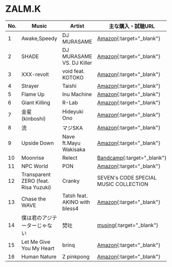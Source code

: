 # ZALM.K

| No. | Music                                | Artist                        | 主な購入・試聴URL                                                                                                          |
|-----|--------------------------------------|-------------------------------|--------------------------------------------------------------------------------------------------------------------------|
| 1   | Awake,Speedy                         | DJ MURASAME                   | [Amazon](https://www.amazon.co.jp/dp/B01MU7Y8D3){:target="_blank"}                                                                          |
| 2   | SHADE                                | DJ MURASAME VS. DJ Killer     | [Amazon](https://www.amazon.co.jp/beatmania-IIDX-Lincle-Music-Selection/dp/B01AVWQUF0){:target="_blank"}                                    |
| 3   | XXX-revolt                           | void feat. KOTOKO             | [Amazon](https://www.amazon.co.jp/dp/B01MU7Y8D3){:target="_blank"}                                                                          |
| 4   | Strayer                              | Taishi                        | [Amazon](https://www.amazon.co.jp/dp/B01MU7Y8D3){:target="_blank"}                                                                          |
| 5   | Flame Up                             | Inu Machine                   | [Amazon](https://www.amazon.co.jp/dp/B01MU7Y8D3){:target="_blank"}                                                                          |
| 6   | Giant Killing                        | R-Lab                         | [Amazon](https://www.amazon.co.jp/dp/B01MU7Y8D3){:target="_blank"}                                                                          |
| 7   | 金星 (kinboshi)                      | Hideyuki Ono                  | [Amazon](https://www.amazon.co.jp/dp/B01MU7Y8D3){:target="_blank"}                                                                          |
| 8   | 流                                   | マジSKA                      | [Amazon](https://www.amazon.co.jp/music-Sunny-original-soundtrack-vol-2/dp/B00HHDWG2S){:target="_blank"}                                    |
| 9   | Upside Down                          | Nave ft.Mayu Wakisaka         | [Amazon](https://www.amazon.co.jp/dp/B01MU7Y8D3){:target="_blank"}                                                                          |
| 10  | Moonrise                             | Relect                        | [Bandcamp](https://shop.attackthemusic.com/album/frequency-blitz-3-2){:target="_blank"}                                                     |
| 11  | NPC World                            | PON                           | [Amazon](https://www.amazon.co.jp/beatmania-IIDX-SPADA-ORIGINAL-SOUNDTRACK/dp/B00G9AKWVM){:target="_blank"}                                 |
| 12  | Transparent ZERO (feat. Risa Yuzuki) | Cranky                        | SEVEN's CODE SPECIAL MUSIC COLLECTION                                                                                                            |
| 13  | Chase the WAVE                       | Tatsh feat. AKINO with bless4 | [Amazon](https://www.amazon.co.jp/dp/B01MU7Y8D3){:target="_blank"}                                                                          |
| 14  | 僕は君のアジテーターじゃない            | 焚吐                          | [musing](http://www.bgv.jp/shop/detail_shop.php?item_id=6619&_ga=2.261918925.1356606087.1593246120-686973914.1593246120){:target="_blank"}  |
| 15  | Let Me Give You My Heart             | brinq                         | [Amazon](https://www.amazon.co.jp/dp/B01MU7Y8D3){:target="_blank"}                                                                          |
| 16  | Human Nature                         | Z pinkpong                    | [Amazon](https://www.amazon.co.jp/dp/B01MU7Y8D3){:target="_blank"}                                                                          |
